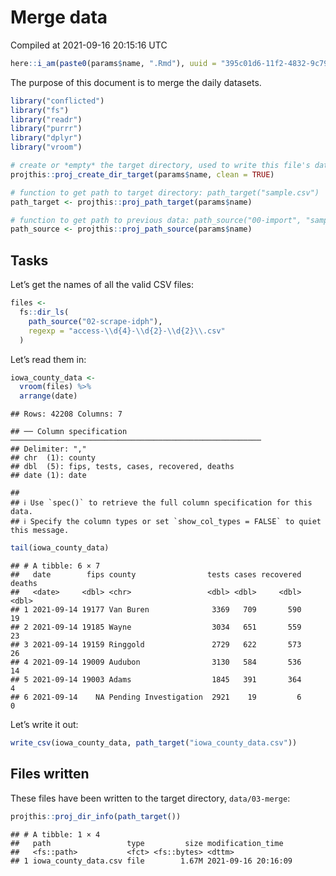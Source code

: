 Merge data
================
Compiled at 2021-09-16 20:15:16 UTC

``` r
here::i_am(paste0(params$name, ".Rmd"), uuid = "395c01d6-11f2-4832-9c79-3089737223b8")
```

The purpose of this document is to merge the daily datasets.

``` r
library("conflicted")
library("fs")
library("readr")
library("purrr")
library("dplyr")
library("vroom")
```

``` r
# create or *empty* the target directory, used to write this file's data: 
projthis::proj_create_dir_target(params$name, clean = TRUE)

# function to get path to target directory: path_target("sample.csv")
path_target <- projthis::proj_path_target(params$name)

# function to get path to previous data: path_source("00-import", "sample.csv")
path_source <- projthis::proj_path_source(params$name)
```

## Tasks

Let’s get the names of all the valid CSV files:

``` r
files <- 
  fs::dir_ls(
    path_source("02-scrape-idph"), 
    regexp = "access-\\d{4}-\\d{2}-\\d{2}\\.csv"
  )
```

Let’s read them in:

``` r
iowa_county_data <- 
  vroom(files) %>%
  arrange(date)
```

    ## Rows: 42208 Columns: 7

    ## ── Column specification ────────────────────────────────────────────────────────
    ## Delimiter: ","
    ## chr  (1): county
    ## dbl  (5): fips, tests, cases, recovered, deaths
    ## date (1): date

    ## 
    ## ℹ Use `spec()` to retrieve the full column specification for this data.
    ## ℹ Specify the column types or set `show_col_types = FALSE` to quiet this message.

``` r
tail(iowa_county_data)
```

    ## # A tibble: 6 × 7
    ##   date        fips county                tests cases recovered deaths
    ##   <date>     <dbl> <chr>                 <dbl> <dbl>     <dbl>  <dbl>
    ## 1 2021-09-14 19177 Van Buren              3369   709       590     19
    ## 2 2021-09-14 19185 Wayne                  3034   651       559     23
    ## 3 2021-09-14 19159 Ringgold               2729   622       573     26
    ## 4 2021-09-14 19009 Audubon                3130   584       536     14
    ## 5 2021-09-14 19003 Adams                  1845   391       364      4
    ## 6 2021-09-14    NA Pending Investigation  2921    19         6      0

Let’s write it out:

``` r
write_csv(iowa_county_data, path_target("iowa_county_data.csv"))
```

## Files written

These files have been written to the target directory, `data/03-merge`:

``` r
projthis::proj_dir_info(path_target())
```

    ## # A tibble: 1 × 4
    ##   path                 type         size modification_time  
    ##   <fs::path>           <fct> <fs::bytes> <dttm>             
    ## 1 iowa_county_data.csv file        1.67M 2021-09-16 20:16:09
